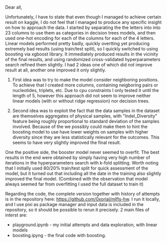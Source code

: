Dear all,

Unfortunately, I have to state that even though I managed to achieve certain result on kaggle, I do not feel that I managed to produce any specific insight on how to approach the data. 
I started by separating the the letters into into 23 columns to use them as categories in decision trees models, and then used one-hot encoding for each of the columns for each of the 4 letters. Linear models performed pretty badly, quickly overtting yet producing extremely bad results (using train/test split), so I quickly switched to using boosting via xgboost library. It immediately produced results in the vicinity of the final results, and using randomized cross-validated hyperparameters search refined them slightly. I had 2 ideas one of which did not improve result at all, another one improved it only slightly.

1. First idea was to try to make the model consider neighboring positions. To achieve that I created more columns, containing neigboring pairs or nucleotides, triplets, etc. Due to cpu constraints I only tested it until the length of 5, however this approach did not seem to improve neither linear models (with or without ridge regression) nor decision trees. 

2. Second idea was to exploit the fact that the data samples in the dataset are themselves aggregates of physical samples, with "Indel_Diversity" feature being roughly proportional to standard deviation of the samples involved. Because of the we possibly could make them to hint the boosting model to use have lower weights on samples with higher diversity since they are less statistically relevant for the outcomes. This seems to have very slightly improved the final result.

One the positive side, the booster model never seemed to overfit. The best results in the end were obtained by simply having very high number of iterations in the hyperparameters search with k-fold splitting. Worth noting that I initially used 80/20% train/test split for quick assessment of the model, but it turned out that including all the date in the training also slightly improved the final model. (Combined with the observation that model always seemed far from overfitting I used the full dataset to train it)

Regarding the code, the complete version together with history of attempts is in the repository here: https://github.com/0xorial/mlfls-hw.
I run it locally, and I use pixi as package manager and input data is included in the repository, so it should be possible to rerun it precisely. 2 main files of interst are: 
- playground.ipynb - my initial attempts and data exploration, with linear models
- boosting.ipyng - the final code with boosting.

